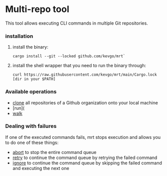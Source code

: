 # Multi-repo tool

This tool allows executing CLI commands in multiple Git repositories.

### installation

1. install the binary:

   ```
   cargo install --git --locked github.com/kevgo/mrt`
   ```

2. install the shell wrapper that you need to run the binary through:

   ```
   curl https://raw.githubusercontent.com/kevgo/mrt/main/Cargo.lock [dir in your $PATH]
   ```

### Available operations

- [clone](documentation/clone.md) all repositories of a Github organization onto
  your local machine
- [run](
- [walk](documentation/walk.md)

### Dealing with failures

If one of the executed commands fails, mrt stops execution and allows you to do
one of these things:

- [abort](documentation/abort.md) to stop the entire command queue
- [retry](documentation/retry.md) to continue the command queue by retrying the
  failed command
- [ignore](documentation/ignore.md) to continue the command queue by skipping
  the failed command and executing the next one
